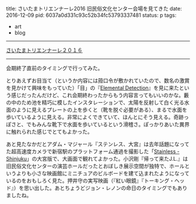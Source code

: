 title: さいたまトリエンナーレ2016 旧民俗文化センター会場を見てきた
date: 2016-12-09
pid: 6037a0d331c93c52b34fc53793337481
status: p
tags:
- art
- blog
---

[さいたまトリエンナーレ２０１６][1]

---- 

会期終了直前のタイミングで行ってみた。

とりあえずお目当て（というか内容には箝口令が敷かれていたので、数名の激賞を見かけて興味をもっていた）「目」の『[Elemental Detection][2]』を見に来たという感じだったんだけど、これ会期終わったからもう内容言ってもいいのかな。藪の中のため池を精巧に模したインスタレーションで、太陽を反射して白く光る水面のように見えるプレートの上を歩くと（靴を脱ぐ必要がある）、まるで水面を歩いているように見える。非常によくできていて、ほんとにそう見える。奇跡っぽさと、でもみんな靴下で水面を歩いているという滑稽さ。ぽっかりあいた異界に触れられた感じでとてもよかった。

あと見たなかだとアダム・マジャール『ステンレス、大宮』は去年話題になってた超高速度カメラで新宿駅のプラットフォーム通過を撮影した「[Stainless - Shinjuku][3]」の大宮版で、大画面で観れてよかった。小沢剛『帰って来たJ.L.』は旧民俗文化センターの演芸ホールだったとおぼしき展示空間が独特で、ホールというよりも小さな映画館にミニチュアのビルボードを建て込まれたようになっているのをおもしろく見た。押井守の実写映画（『紅い眼鏡』『トーキング・ヘッド』）を思い出した。あとちょうどジョン・レノンの命日のタイミングでもありましたね。

[1]:	https://saitamatriennale.jp/
[2]:	https://saitamatriennale.jp/artist/308
[3]:	https://vimeo.com/77489382